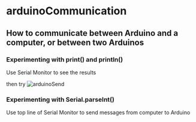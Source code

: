 # arduinoCommunication

## How to communicate between Arduino and a computer, or between two Arduinos 

### Experimenting with print() and println()

Use Serial Monitor to see the results

then try ![arduinoSend](arduinoSend/arduinoSend.ino)

### Experimenting with Serial.parseInt()

Use top line of Serial Monitor to send messages from computer to Arduino

### 
